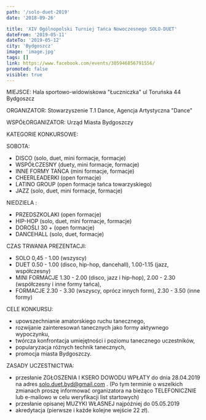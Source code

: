 ```yaml
---
path: '/solo-duet-2019'
date: '2018-09-26'

title: 'XIV Ogólnopolski Turniej Tańca Nowoczesnego SOLO-DUET'
dateFrom: '2019-05-11'
dateTo: '2019-05-12'
city: 'Bydgoszcz'
image: 'image.jpg'
tags: []
link: https://www.facebook.com/events/305946856791556/
promoted: false
visible: true
---
```

MIEJSCE: Hala sportowo-widowiskowa "Łuczniczka" ul Toruńska 44 Bydgoszcz

ORGANIZATOR: Stowarzyszenie T.1 Dance, Agencja Artystyczna "Dance"

WSPÓŁORGANIZATOR: Urząd Miasta Bydgoszczy

KATEGORIE KONKURSOWE:

SOBOTA:
- DISCO  (solo, duet, mini formacje, formacje)
- WSPÓŁCZESNY  (duety, mini formacje, formacje)
- INNE FORMY TAŃCA (mini formacje, formacje)
- CHEERLEADERKI (open formacje)
- LATINO GROUP (open formacje tańca towarzyskiego)
- JAZZ  (solo, duet, mini formacje, formacje)

NIEDZIELA :
- PRZEDSZKOLAKI  (open formacje)
- HIP-HOP (solo, duet, mini formacje, formacje)
- DOROŚLI 30 +  (open formacje)
- DANCEHALL  (solo, duet, formacje)

CZAS TRWANIA PREZENTACJI:
- SOLO 0,45 - 1.00 (wszyscy)
- DUET 0.50 - 1.00 (disco, hip-hop, dancehall), 1.00-1.15 (jazz, współczesny)
- MINI FORMACJE 1.30 - 2.00 (disco, jazz i hip-hop), 2.00 - 2.30 (współczesny i inne formy tańca),
- FORMACJE 2.30 - 3.30 (wszyscy, oprócz innych form), 2.30 - 3.50 (inne formy)

CELE KONKURSU:
- upowszechnianie amatorskiego ruchu tanecznego,
- rozwijanie zainteresowań tanecznych jako formy aktywnego wypoczynku,
- twórcza konfrontacja umiejętności i poziomu tanecznego uczestników, 
- popularyzacja różnych technik tanecznych,
- promocja miasta Bydgoszczy.

ZASADY UCZESTNICTWA:
- przesłanie ZGŁOSZENIA I KSERO DOWODU WPŁATY do dnia 28.04.2019 na adres solo.duet.byd@gmail.com . (Po tym terminie o wszelkich zmianach proszę informować organizatora na bieżąco TELEFONICZNIE lub e-mailowo w celu weryfikacji list startowych)
- przesłanie opisanej MUZYKI WŁASNEJ najpóźniej do 05.05.2019
- akredytacja (pierwsze i każde kolejne wejście 22 zł). 